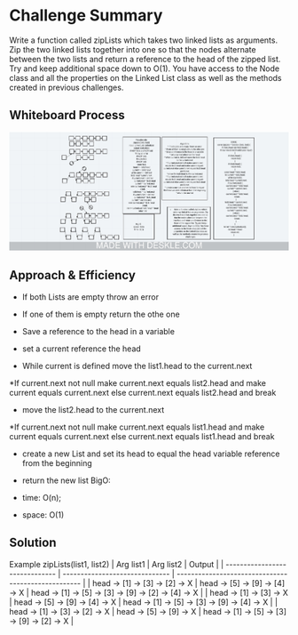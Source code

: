 # Challenge Summary
<!-- Description of the challenge -->
Write a function called zipLists which takes two linked lists as arguments. Zip the two linked lists together into one so that the nodes alternate between the two lists and return a reference to the head of the zipped list. Try and keep additional space down to O(1). You have access to the Node class and all the properties on the Linked List class as well as the methods created in previous challenges.

## Whiteboard Process
<!-- Embedded whiteboard image -->

![whiteBoard](../../../../assets/zipLL.jpeg)

## Approach & Efficiency
<!-- What approach did you take? Why? What is the Big O space/time for this approach? -->

* If both Lists are empty throw an error

* If one of them is empty return the othe one

* Save a reference to the head in a variable

* set a current reference the head

* While current is defined move the list1.head to the current.next

*If current.next not null make current.next equals list2.head and make current equals current.next else current.next equals list2.head and break

* move the list2.head to the current.next

*If current.next not null make current.next equals list1.head and make current equals current.next else current.next equals list1.head and break

* create a new List and set its head to equal the head variable reference from the beginning

* return the new list
BigO:

* time: O(n);
* space: O(1)

## Solution
<!-- Show how to run your code, and examples of it in action -->
Example
zipLists(list1, list2)
| Arg list1                      | Arg list2                      | Output                                              |
| ------------------------------ | ------------------------------ | --------------------------------------------------- |
| head -> [1] -> [3] -> [2] -> X | head -> [5] -> [9] -> [4] -> X | head -> [1] -> [5] -> [3] -> [9] -> [2] -> [4] -> X |
| head -> [1] -> [3] -> X        | head -> [5] -> [9] -> [4] -> X | head -> [1] -> [5] -> [3] -> [9] -> [4] -> X        |
| head -> [1] -> [3] -> [2] -> X | head -> [5] -> [9] -> X        | head -> [1] -> [5] -> [3] -> [9] -> [2] -> X        |
